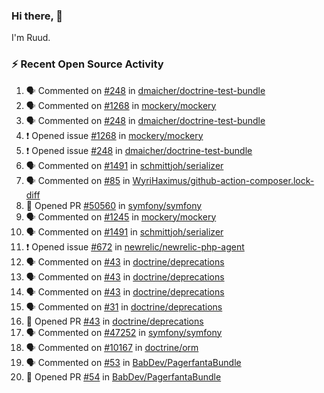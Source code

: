 ### Hi there, 👋

I'm Ruud.
 
### :zap: Recent Open Source Activity

<!--START_SECTION:activity-->
1. 🗣 Commented on [#248](https://github.com/dmaicher/doctrine-test-bundle/issues/248) in [dmaicher/doctrine-test-bundle](https://github.com/dmaicher/doctrine-test-bundle)
2. 🗣 Commented on [#1268](https://github.com/mockery/mockery/issues/1268) in [mockery/mockery](https://github.com/mockery/mockery)
3. 🗣 Commented on [#248](https://github.com/dmaicher/doctrine-test-bundle/issues/248) in [dmaicher/doctrine-test-bundle](https://github.com/dmaicher/doctrine-test-bundle)
4. ❗ Opened issue [#1268](https://github.com/mockery/mockery/issues/1268) in [mockery/mockery](https://github.com/mockery/mockery)
5. ❗ Opened issue [#248](https://github.com/dmaicher/doctrine-test-bundle/issues/248) in [dmaicher/doctrine-test-bundle](https://github.com/dmaicher/doctrine-test-bundle)
6. 🗣 Commented on [#1491](https://github.com/schmittjoh/serializer/issues/1491) in [schmittjoh/serializer](https://github.com/schmittjoh/serializer)
7. 🗣 Commented on [#85](https://github.com/WyriHaximus/github-action-composer.lock-diff/issues/85) in [WyriHaximus/github-action-composer.lock-diff](https://github.com/WyriHaximus/github-action-composer.lock-diff)
8. 💪 Opened PR [#50560](https://github.com/symfony/symfony/pull/50560) in [symfony/symfony](https://github.com/symfony/symfony)
9. 🗣 Commented on [#1245](https://github.com/mockery/mockery/issues/1245) in [mockery/mockery](https://github.com/mockery/mockery)
10. 🗣 Commented on [#1491](https://github.com/schmittjoh/serializer/issues/1491) in [schmittjoh/serializer](https://github.com/schmittjoh/serializer)
11. ❗ Opened issue [#672](https://github.com/newrelic/newrelic-php-agent/issues/672) in [newrelic/newrelic-php-agent](https://github.com/newrelic/newrelic-php-agent)
12. 🗣 Commented on [#43](https://github.com/doctrine/deprecations/issues/43) in [doctrine/deprecations](https://github.com/doctrine/deprecations)
13. 🗣 Commented on [#43](https://github.com/doctrine/deprecations/issues/43) in [doctrine/deprecations](https://github.com/doctrine/deprecations)
14. 🗣 Commented on [#43](https://github.com/doctrine/deprecations/issues/43) in [doctrine/deprecations](https://github.com/doctrine/deprecations)
15. 🗣 Commented on [#31](https://github.com/doctrine/deprecations/issues/31) in [doctrine/deprecations](https://github.com/doctrine/deprecations)
16. 💪 Opened PR [#43](https://github.com/doctrine/deprecations/pull/43) in [doctrine/deprecations](https://github.com/doctrine/deprecations)
17. 🗣 Commented on [#47252](https://github.com/symfony/symfony/issues/47252) in [symfony/symfony](https://github.com/symfony/symfony)
18. 🗣 Commented on [#10167](https://github.com/doctrine/orm/issues/10167) in [doctrine/orm](https://github.com/doctrine/orm)
19. 🗣 Commented on [#53](https://github.com/BabDev/PagerfantaBundle/issues/53) in [BabDev/PagerfantaBundle](https://github.com/BabDev/PagerfantaBundle)
20. 💪 Opened PR [#54](https://github.com/BabDev/PagerfantaBundle/pull/54) in [BabDev/PagerfantaBundle](https://github.com/BabDev/PagerfantaBundle)
<!--END_SECTION:activity-->
